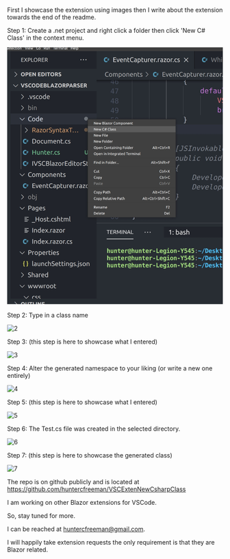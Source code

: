 First I showcase the extension using images then I write about the extension towards the end of the readme.

Step 1: Create a .net project and right click a folder then click 'New C# Class' in the context menu.

![1](https://github.com/huntercfreeman/VSCExtenNewCsharpClass/blob/main/images/1.jpg?raw=true)



Step 2: Type in a class name

 ![2](https://github.com/huntercfreeman/VSCExtenNewCsharpClass/blob/main/images/2.jpg?raw=true)

Step 3: (this step is here to showcase what I entered)

![3](https://github.com/huntercfreeman/VSCExtenNewCsharpClass/blob/main/images/3.jpg?raw=true)



Step 4: Alter the generated namespace to your liking (or write a new one entirely)

![4](https://github.com/huntercfreeman/VSCExtenNewCsharpClass/blob/main/images/4.jpg?raw=true)



Step 5: (this step is here to showcase what I entered)



![5](https://github.com/huntercfreeman/VSCExtenNewCsharpClass/blob/main/images/5.jpg?raw=true)



Step 6: The Test.cs file was created in the selected directory.

![6](https://github.com/huntercfreeman/VSCExtenNewCsharpClass/blob/main/images/6.jpg?raw=true)



Step 7: (this step is here to showcase the generated class)

![7](https://github.com/huntercfreeman/VSCExtenNewCsharpClass/blob/main/images/7.jpg?raw=true)


The repo is on github publicly and is located at https://github.com/huntercfreeman/VSCExtenNewCsharpClass



I am working on other Blazor extensions for VSCode.

So, stay tuned for more.


I can be reached at huntercfreeman@gmail.com.

I will happily take extension requests the only requirement is that they are Blazor related.